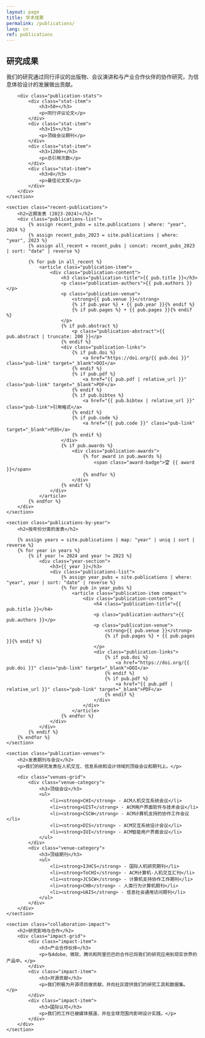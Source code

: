 ```yaml
---
layout: page
title: 学术成果
permalink: /publications/
lang: cn
ref: publications
---
```


<div class="publications-overview">
    <section class="publications-intro">
        <h2>研究成果</h2>
        <p>我们的研究通过同行评议的出版物、会议演讲和与产业合作伙伴的协作研究，为信息体验设计的发展做出贡献。</p>
        
        <div class="publication-stats">
            <div class="stat-item">
                <h3>50+</h3>
                <p>同行评议论文</p>
            </div>
            <div class="stat-item">
                <h3>15+</h3>
                <p>顶级会议期刊</p>
            </div>
            <div class="stat-item">
                <h3>1200+</h3>
                <p>总引用次数</p>
            </div>
            <div class="stat-item">
                <h3>8</h3>
                <p>最佳论文奖</p>
            </div>
        </div>
    </section>

    <section class="recent-publications">
        <h2>近期发表 (2023-2024)</h2>
        <div class="publications-list">
            {% assign recent_pubs = site.publications | where: "year", 2024 %}
            {% assign recent_pubs_2023 = site.publications | where: "year", 2023 %}
            {% assign all_recent = recent_pubs | concat: recent_pubs_2023 | sort: "date" | reverse %}
            
            {% for pub in all_recent %}
                <article class="publication-item">
                    <div class="publication-content">
                        <h3 class="publication-title">{{ pub.title }}</h3>
                        <p class="publication-authors">{{ pub.authors }}</p>
                        <p class="publication-venue">
                            <strong>{{ pub.venue }}</strong>
                            {% if pub.year %} • {{ pub.year }}{% endif %}
                            {% if pub.pages %} • {{ pub.pages }}{% endif %}
                        </p>
                        {% if pub.abstract %}
                            <p class="publication-abstract">{{ pub.abstract | truncate: 200 }}</p>
                        {% endif %}
                        <div class="publication-links">
                            {% if pub.doi %}
                                <a href="https://doi.org/{{ pub.doi }}" class="pub-link" target="_blank">DOI</a>
                            {% endif %}
                            {% if pub.pdf %}
                                <a href="{{ pub.pdf | relative_url }}" class="pub-link" target="_blank">PDF</a>
                            {% endif %}
                            {% if pub.bibtex %}
                                <a href="{{ pub.bibtex | relative_url }}" class="pub-link">引用格式</a>
                            {% endif %}
                            {% if pub.code %}
                                <a href="{{ pub.code }}" class="pub-link" target="_blank">代码</a>
                            {% endif %}
                        </div>
                        {% if pub.awards %}
                            <div class="publication-awards">
                                {% for award in pub.awards %}
                                    <span class="award-badge">🏆 {{ award }}</span>
                                {% endfor %}
                            </div>
                        {% endif %}
                    </div>
                </article>
            {% endfor %}
        </div>
    </section>

    <section class="publications-by-year">
        <h2>按年份分类的发表</h2>
        
        {% assign years = site.publications | map: "year" | uniq | sort | reverse %}
        {% for year in years %}
            {% if year != 2024 and year != 2023 %}
                <div class="year-section">
                    <h3>{{ year }}</h3>
                    <div class="publications-list">
                        {% assign year_pubs = site.publications | where: "year", year | sort: "date" | reverse %}
                        {% for pub in year_pubs %}
                            <article class="publication-item compact">
                                <div class="publication-content">
                                    <h4 class="publication-title">{{ pub.title }}</h4>
                                    <p class="publication-authors">{{ pub.authors }}</p>
                                    <p class="publication-venue">
                                        <strong>{{ pub.venue }}</strong>
                                        {% if pub.pages %} • {{ pub.pages }}{% endif %}
                                    </p>
                                    <div class="publication-links">
                                        {% if pub.doi %}
                                            <a href="https://doi.org/{{ pub.doi }}" class="pub-link" target="_blank">DOI</a>
                                        {% endif %}
                                        {% if pub.pdf %}
                                            <a href="{{ pub.pdf | relative_url }}" class="pub-link" target="_blank">PDF</a>
                                        {% endif %}
                                    </div>
                                </div>
                            </article>
                        {% endfor %}
                    </div>
                </div>
            {% endif %}
        {% endfor %}
    </section>

    <section class="publication-venues">
        <h2>发表期刊与会议</h2>
        <p>我们的研究发表在人机交互、信息系统和设计领域的顶级会议和期刊上。</p>
        
        <div class="venues-grid">
            <div class="venue-category">
                <h3>顶级会议</h3>
                <ul>
                    <li><strong>CHI</strong> - ACM人机交互系统会议</li>
                    <li><strong>UIST</strong> - ACM用户界面软件与技术会议</li>
                    <li><strong>CSCW</strong> - ACM计算机支持的协作工作会议</li>
                    <li><strong>DIS</strong> - ACM交互系统设计会议</li>
                    <li><strong>IUI</strong> - ACM智能用户界面会议</li>
                </ul>
            </div>
            <div class="venue-category">
                <h3>顶级期刊</h3>
                <ul>
                    <li><strong>IJHCS</strong> - 国际人机研究期刊</li>
                    <li><strong>ToCHI</strong> - ACM计算机-人机交互汇刊</li>
                    <li><strong>JCSCW</strong> - 计算机支持协作工作期刊</li>
                    <li><strong>CHB</strong> - 人类行为计算机期刊</li>
                    <li><strong>UAIS</strong> - 信息社会通用访问期刊</li>
                </ul>
            </div>
        </div>
    </section>

    <section class="collaboration-impact">
        <h2>研究影响与合作</h2>
        <div class="impact-grid">
            <div class="impact-item">
                <h3>产业合作伙伴</h3>
                <p>与Adobe、微软、腾讯和阿里巴巴的合作已将我们的研究应用到现实世界的产品中。</p>
            </div>
            <div class="impact-item">
                <h3>开源贡献</h3>
                <p>我们积极为开源项目做贡献，并向社区提供我们的研究工具和数据集。</p>
            </div>
            <div class="impact-item">
                <h3>国际认可</h3>
                <p>我们的工作已被媒体报道，并在全球范围内影响设计实践。</p>
            </div>
        </div>
    </section>
</div>